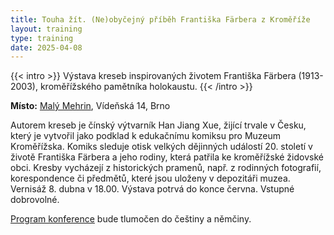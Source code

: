 ```yaml
---
title: Touha žít. (Ne)obyčejný příběh Františka Färbera z Kroměříže 
layout: training
type: training
date: 2025-04-08
---
```


{{< intro >}}
Výstava kreseb inspirovaných životem Františka Färbera (1913-2003), kroměřížského pamětníka holokaustu. 
{{< /intro >}}
</br>

**Místo:** [Malý Mehrin](https://malymehrin.cz/), Vídeňská 14, Brno

Autorem kreseb je čínský výtvarník Han Jiang Xue, žijící trvale v Česku, který je vytvořil jako podklad k edukačnímu komiksu pro Muzeum Kroměřížska. Komiks sleduje otisk velkých dějinných událostí 20. století v životě Františka Färbera a jeho rodiny, která patřila ke kroměřížské židovské obci. Kresby vycházejí z historických pramenů, např. z rodinných fotografií, korespondence či předmětů, které jsou uloženy v depozitáři muzea. Vernisáž 8. dubna v 18.00. Výstava potrvá do konce června. Vstupné dobrovolné.

[Program konference](/files/bila_mista_2025_program.pdf) bude tlumočen do češtiny a němčiny.

